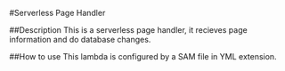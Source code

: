 #Serverless Page Handler

##Description
This is a serverless page handler, it recieves page information
and do database changes.

##How to use
This lambda is configured by a SAM file in YML extension.
